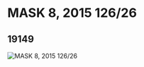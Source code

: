 # MASK 8, 2015 126/26
## 19149
![MASK 8, 2015 126/26](https://lc-www-live-s.legocdn.com/media/bricks/5/2/6102766.jpg)